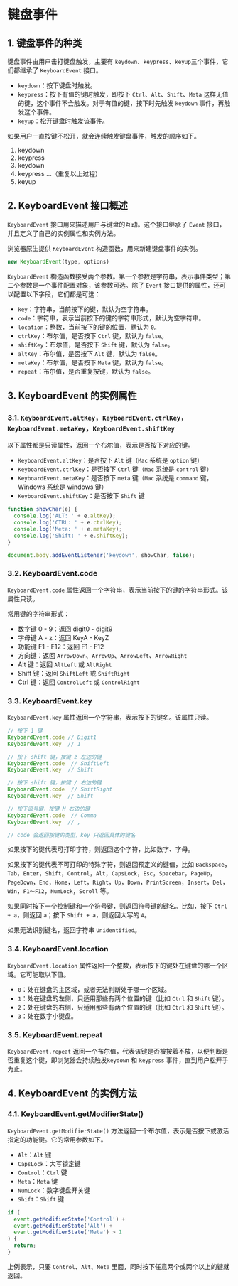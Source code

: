 # 键盘事件

## 1. 键盘事件的种类

键盘事件由用户击打键盘触发，主要有 `keydown`、`keypress`、`keyup`三个事件，它们都继承了 `KeyboardEvent` 接口。

- `keydown`：按下键盘时触发。
- `keypress`：按下有值的键时触发，即按下 `Ctrl`、`Alt`、`Shift`、`Meta` 这样无值的键，这个事件不会触发。对于有值的键，按下时先触发 `keydown` 事件，再触发这个事件。
- `keyup`：松开键盘时触发该事件。

如果用户一直按键不松开，就会连续触发键盘事件，触发的顺序如下。

1. keydown
2. keypress
3. keydown
4. keypress
...（重复以上过程）
5. keyup

## 2. KeyboardEvent 接口概述

`KeyboardEvent` 接口用来描述用户与键盘的互动。这个接口继承了 `Event` 接口，并且定义了自己的实例属性和实例方法。

浏览器原生提供 `KeyboardEvent` 构造函数，用来新建键盘事件的实例。

```javascript
new KeyboardEvent(type, options)
```

`KeyboardEvent` 构造函数接受两个参数。第一个参数是字符串，表示事件类型；第二个参数是一个事件配置对象，该参数可选。除了 `Event` 接口提供的属性，还可以配置以下字段，它们都是可选：

- `key`：字符串，当前按下的键，默认为空字符串。
- `code`：字符串，表示当前按下的键的字符串形式，默认为空字符串。
- `location`：整数，当前按下的键的位置，默认为 `0`。
- `ctrlKey`：布尔值，是否按下 `Ctrl` 键，默认为 `false`。
- `shiftKey`：布尔值，是否按下 `Shift` 键，默认为 `false`。
- `altKey`：布尔值，是否按下 `Alt` 键，默认为 `false`。
- `metaKey`：布尔值，是否按下 `Meta` 键，默认为 `false`。
- `repeat`：布尔值，是否重复按键，默认为 `false`。

## 3. KeyboardEvent 的实例属性

### 3.1. `KeyboardEvent.altKey`，`KeyboardEvent.ctrlKey`，`KeyboardEvent.metaKey`，`KeyboardEvent.shiftKey`

以下属性都是只读属性，返回一个布尔值，表示是否按下对应的键。

- `KeyboardEvent.altKey`：是否按下 `Alt` 键（`Mac` 系统是 `option` 键）
- `KeyboardEvent.ctrlKey`：是否按下 `Ctrl` 键（`Mac` 系统是 `control` 键）
- `KeyboardEvent.metaKey`：是否按下 `meta` 键（`Mac` 系统是 `command` 键，Windows 系统是 windows 键）
- `KeyboardEvent.shiftKey`：是否按下 `Shift` 键

```javascript
function showChar(e) {
  console.log('ALT: ' + e.altKey);
  console.log('CTRL: ' + e.ctrlKey);
  console.log('Meta: ' + e.metaKey);
  console.log('Shift: ' + e.shiftKey);
}

document.body.addEventListener('keydown', showChar, false);
```

### 3.2. KeyboardEvent.code

`KeyboardEvent.code` 属性返回一个字符串，表示当前按下的键的字符串形式。该属性只读。

常用键的字符串形式：

- 数字键 0 - 9：返回 digit0 - digit9
- 字母键 A - z：返回 KeyA - KeyZ
- 功能键 F1 - F12：返回 F1 - F12
- 方向键：返回 `ArrowDown`、`ArrowUp`、`ArrowLeft`、`ArrowRight`
- Alt 键：返回 `AltLeft` 或 `AltRight`
- Shift 键：返回 `ShiftLeft` 或 `ShiftRight`
- Ctrl 键：返回 `ControlLeft` 或 `ControlRight`

### 3.3. KeyboardEvent.key

`KeyboardEvent.key` 属性返回一个字符串，表示按下的键名。该属性只读。

```javascript
// 按下 1 键
KeyboardEvent.code // Digit1
KeyboardEvent.key  // 1

// 按下 shift 键，按键 z 左边的键
KeyboardEvent.code  // ShiftLeft
KeyboardEvent.key  // Shift

// 按下 shift 键，按键 / 右边的键
KeyboardEvent.code  // ShiftRight
KeyboardEvent.key  // Shift

// 按下逗号键，按键 M 右边的键
KeyboardEvent.code  // Comma
KeyboardEvent.key  // ,

// code 会返回按键的类型，key 只返回具体的键名
```

如果按下的键代表可打印字符，则返回这个字符，比如数字、字母。

如果按下的键代表不可打印的特殊字符，则返回预定义的键值，比如 `Backspace`，`Tab`，`Enter`，`Shift`，`Control`，`Alt`，`CapsLock`，`Esc`，`Spacebar`，`PageUp`，`PageDown`，`End`，`Home`，`Left`，`Right`，`Up`，`Down`，`PrintScreen`，`Insert`，`Del`，`Win`，`F1～F12`，`NumLock`，`Scroll` 等。

如果同时按下一个控制键和一个符号键，则返回符号键的键名。比如，按下 `Ctrl + a`，则返回 `a`；按下 `Shift + a`，则返回大写的 `A`。

如果无法识别键名，返回字符串 `Unidentified`。

### 3.4. KeyboardEvent.location

`KeyboardEvent.location` 属性返回一个整数，表示按下的键处在键盘的哪一个区域。它可能取以下值。

- `0`：处在键盘的主区域，或者无法判断处于哪一个区域。
- `1`：处在键盘的左侧，只适用那些有两个位置的键（比如 `Ctrl` 和 `Shift` 键）。
- `2`：处在键盘的右侧，只适用那些有两个位置的键（比如 `Ctrl` 和 `Shift` 键）。
- `3`：处在数字小键盘。

### 3.5. KeyboardEvent.repeat

`KeyboardEvent.repeat` 返回一个布尔值，代表该键是否被按着不放，以便判断是否重复这个键，即浏览器会持续触发`keydown` 和 `keypress` 事件，直到用户松开手为止。

## 4. KeyboardEvent 的实例方法

### 4.1. KeyboardEvent.getModifierState()

`KeyboardEvent.getModifierState()` 方法返回一个布尔值，表示是否按下或激活指定的功能键。它的常用参数如下。

- `Alt`：`Alt` 键
- `CapsLock`：大写锁定键
- `Control`：`Ctrl` 键
- `Meta`：`Meta` 键
- `NumLock`：数字键盘开关键
- `Shift`：`Shift` 键

```javascript
if (
  event.getModifierState('Control') +
  event.getModifierState('Alt') +
  event.getModifierState('Meta') > 1
) {
  return;
}
```

上例表示，只要 `Control`、`Alt`、`Meta` 里面，同时按下任意两个或两个以上的键就返回。
